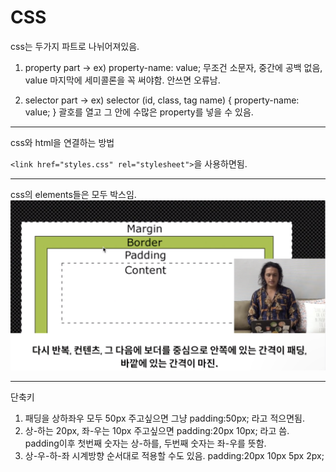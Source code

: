 # CSS

css는 두가지 파트로 나뉘어져있음.

1. property part  -> ex) property-name: value;  무조건 소문자, 중간에 공백 없음, value 마지막에 세미콜론을 꼭 써야함. 안쓰면 오류남.

2. selector part  -> ex) selector (id, class, tag name) {
                              property-name: value;
                        }                             괄호를 열고 그 안에 수많은 property를 넣을 수 있음.

---
css와 html을 연결하는 방법

`<link href="styles.css" rel="stylesheet">`을 사용하면됨.

---
css의 elements들은 모두 박스임.
![box](./image/box.png)

---
단축키 
1. 패딩을 상하좌우 모두 50px 주고싶으면 그냥 padding:50px; 라고 적으면됨.
2. 상-하는 20px, 좌-우는 10px 주고싶으면 padding:20px 10px; 라고 씀. padding이후 첫번째 숫자는 상-하를, 두번째 숫자는 좌-우를 뜻함.
3. 상-우-하-좌 시계방향 순서대로 적용할 수도 있음. padding:20px 10px 5px 2px;
